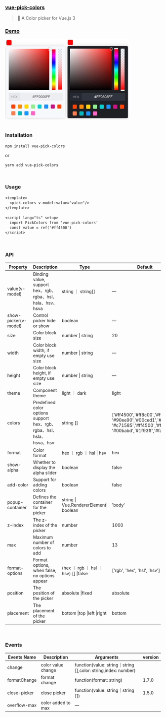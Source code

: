 ### [vue-pick-colors](https://github.com/qiuzongyuan/vue-pick-colors)

>  🎉 A Color picker for Vue.js 3

### [Demo](https://qiuzongyuan.github.io/vue-pick-colors/use.html)

<div style="display: flex">
    <img src="./images/effect-light.png" style="width:200px;" />
    <img src="./images/effect-dark.png" style="width:200px;" />
</div>


<br/>

### Installation

```
npm install vue-pick-colors
```

or

```
yarn add vue-pick-colors
```

<br/>

### Usage

```
<template>
  <pick-colors v-model:value="value"/>
</template>

<script lang="ts" setup>
  import PickColors from 'vue-pick-colors'
  const value = ref('#ff4500')
</script>
```

<br/>

### API

| Property             | Description                                                  | Type                                    | Default                                                      | version |
| -------------------- | ------------------------------------------------------------ | --------------------------------------- | ------------------------------------------------------------ | ------- |
| value(v-model)       | Binding value, support hex、rgb、rgba、hsl、hsla、hsv、hsva  | string ｜ string[]                      | —                                                            |         |
| show-picker(v-model) | Control picker hide or show                                  | boolean                                 | —                                                            | 1.5.0   |
| size                 | Color block size                                             | number \| string                        | 20                                                           |         |
| width                | Color block width, if empty use size                         | number \| string                        | —                                                            | 1.5.0   |
| height               | Color block height, if empty use size                        | number \| string                        | —                                                            | 1.5.0   |
| theme                | Component theme                                              | light ｜ dark                           | light                                                        |         |
| colors               | Predefined color options support hex、rgb、rgba、hsl、hsla、hsva、hsv | string []                               | ['#ff4500','#ff8c00','#ffd700', '#90ee90','#00ced1','#1e90ff', '#c71585','#ff4500','#ff7800', '#00babd','#1f93ff','#fa64c3'] |         |
| format               | Color format                                                 | hex ｜ rgb ｜ hsl \| hsv                | hex                                                          |         |
| show-alpha           | Whether to display the alpha slider                          | boolean                                 | false                                                        |         |
| add-color            | Support for adding colors                                    | boolean                                 | false                                                        |         |
| popup-container      | Defines the container for the picker                         | string \| Vue.RendererElement\| boolean | 'body'                                                       | 1.5.0   |
| z-index              | The z-index  of the picker                                   | number                                  | 1000                                                         | 1.5.0   |
| max                  | Maximum number of colors to add                              | number                                  | 13                                                           |         |
| format-options       | Format options, when false, no options appear                | (hex ｜ rgb ｜ hsl ｜ hsv) [] \|false   | ['rgb', 'hex', 'hsl', 'hsv']                                 | 1.7.0   |
| position             | The position  of the picker                                  | absolute \|fixed                        | absolute                                                     | 1.7.0   |
| placement            | The placement of the picker                                  | bottom \|top \|left \|right             | bottom                                                       | 1.7.0   |



<br/>

### Events

| Events Name  | Description        | Arguments                                                    | version |
| ------------ | ------------------ | ------------------------------------------------------------ | ------- |
| change       | color value change | function(value: string｜string [],color: string,index: number) |         |
| formatChange | format change      | function(format: string)                                     |    1.7.0     |
| close-picker | close picker       | function(value: string｜string [])                           | 1.5.0   |
| overflow-max | color added to max | —                                                            |         |